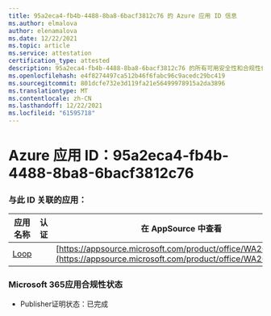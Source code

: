 ```yaml
---
title: 95a2eca4-fb4b-4488-8ba8-6bacf3812c76 的 Azure 应用 ID 信息
ms.author: elmalova
author: elenamalova
ms.date: 12/22/2021
ms.topic: article
ms.service: attestation
certification_type: attested
description: 95a2eca4-fb4b-4488-8ba8-6bacf3812c76 的所有可用安全性和合规性信息。
ms.openlocfilehash: e4f8274497ca512b46f6fabc96c9acedc29bc419
ms.sourcegitcommit: 801dcfe732e3d119fa21e56499978915a2da3896
ms.translationtype: MT
ms.contentlocale: zh-CN
ms.lasthandoff: 12/22/2021
ms.locfileid: "61595718"
---
```

# <a name="azure-app-id-95a2eca4-fb4b-4488-8ba8-6bacf3812c76"></a>Azure 应用 ID：95a2eca4-fb4b-4488-8ba8-6bacf3812c76


### <a name="apps-associated-with-this-id"></a>与此 ID 关联的应用：
| **应用名称** | **认证** | **在 AppSource 中查看** |
|--------------|---------------|-----------------------|
| [Loop](https://docs.microsoft.com/microsoft-365-app-certification/forward/WA200003480) |  | [https://appsource.microsoft.com/product/office/WA200003480](https://appsource.microsoft.com/product/office/WA200003480) |

### <a name="microsoft-365-app-compliance-status"></a>Microsoft 365应用合规性状态
- Publisher证明状态：已完成

